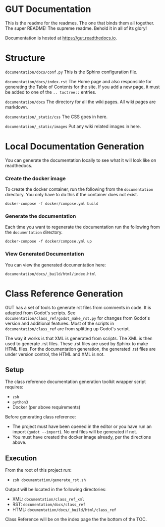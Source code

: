 # GUT Documentation
This is the readme for the readmes.  The one that binds them all together.  The super README!  The supreme readme.  Behold it in all of its glory!

Documentation is hosted at https://gut.readthedocs.io.




# Structure
`documentation/docs/conf.py`
This is the Sphinx configuration file.

`documentation/docs/index.rst`
The Home page and also responsible for generating the Table of Contents for the site.  If you add a new page, it must be added to one of the `.. toctree::` entries.

`documentation/docs`  The directory for all the wiki pages.  All wiki pages are markdown.

`documentation/_static/css`
The CSS goes in here.

`documentation/_static/images` Put any wiki related images in here.




# Local Documentation Generation
You can generate the documentation locally to see what it will look like on readthedocs.

### Create the docker image
To create the docker container, run the following from the `documentation` directory.  You only have to do this if the container does not exist.
```
docker-compose -f docker/compose.yml build
```

### Generate the documentation
Each time you want to regenerate the documentation run the following from the `documentation` directory.
```
docker-compose -f docker/compose.yml up
```

### View Generated Documentation
You can view the generated documentation here:
```
documentation/docs/_build/html/index.html
```




# Class Reference Generation
GUT has a set of tools to generate rst files from comments in code.  It is adapted from Godot's scripts.  See `documentation/class_ref/godot_make_rst.py` for changes from Godot's version and additional features.  Most of the scripts in `documentation/class_ref` are from splitting up Godot's script.

The way it works is that XML is generated from scripts.  The XML is then used to generate .rst files.  These .rst files are used by Sphinx to make HTML files.  For the documentation generation, the generated .rst files are under version control, the HTML and XML is not.


## Setup
The class reference documentation generation toolkit wrapper script requires:
* `zsh`
* `python3`
* Docker (per above requirements)

Before generating class reference:
* The project must have been opened in the editor or you have run an import (`godot --import`).  No xml files will be generated if not.
* You must have created the docker image already, per the directions above.


## Execution
From the root of this project run:
* `zsh documentation/generate_rst.sh`

Output will be located in the following directories:
* XML:  `documentation/class_ref_xml`
* RST:  `documentation/docs/class_ref`
* HTML:  `documentation/docs/_build/html/class_ref`

Class Reference will be on the index page the the bottom of the TOC.
